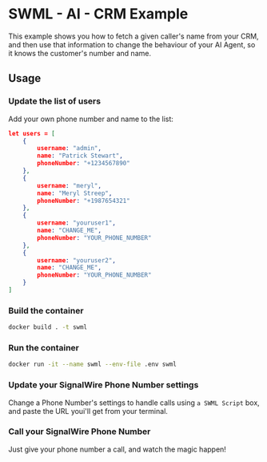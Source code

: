 # SWML - AI - CRM Example

This example shows you how to fetch a given caller's name from your CRM, and then use that information to change the behaviour of your AI Agent, so it knows the customer's number and name.

## Usage

### Update the list of users
Add your own phone number and name to the list:
```json
let users = [
    {
        username: "admin",
        name: "Patrick Stewart",
        phoneNumber: "+1234567890"
    },
    {
        username: "meryl",
        name: "Meryl Streep",
        phoneNumber: "+1987654321"
    },
    {
        username: "youruser1",
        name: "CHANGE_ME",
        phoneNumber: "YOUR_PHONE_NUMBER"
    },
    {
        username: "youruser2",
        name: "CHANGE_ME",
        phoneNumber: "YOUR_PHONE_NUMBER"
    }
]

```

### Build the container
```bash
docker build . -t swml 
```

### Run the container
```bash
docker run -it --name swml --env-file .env swml
```

### Update your SignalWire Phone Number settings
Change a Phone Number's settings to handle calls using `a SWML Script` box, and paste the URL youi'll get from your terminal.

### Call your SignalWire Phone Number
Just give your phone number a call, and watch the magic happen!